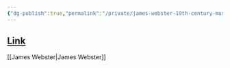 ```yaml
---
{"dg-publish":true,"permalink":"/private/james-webster-19th-century-music/"}
---
```


## [Link](https://www.jstor.org/stable/10.1525/ncm.2001.25.2-3.108)

[[James Webster\|James Webster]]
